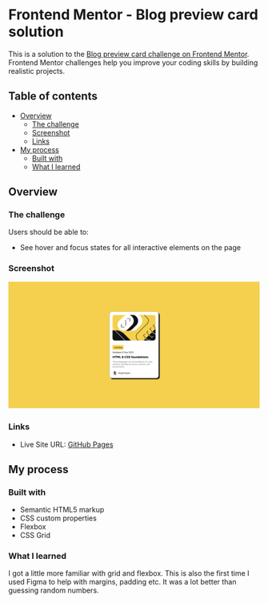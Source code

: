 # Frontend Mentor - Blog preview card solution

This is a solution to the [Blog preview card challenge on Frontend Mentor](https://www.frontendmentor.io/challenges/blog-preview-card-ckPaj01IcS). Frontend Mentor challenges help you improve your coding skills by building realistic projects. 

## Table of contents

- [Overview](#overview)
  - [The challenge](#the-challenge)
  - [Screenshot](#screenshot)
  - [Links](#links)
- [My process](#my-process)
  - [Built with](#built-with)
  - [What I learned](#what-i-learned)

## Overview

### The challenge

Users should be able to:

- See hover and focus states for all interactive elements on the page

### Screenshot

![](./screenshot.png)

### Links
- Live Site URL: [GitHub Pages](https://nickdexter.github.io/fm-blog-preview-card/)

## My process

### Built with

- Semantic HTML5 markup
- CSS custom properties
- Flexbox
- CSS Grid

### What I learned

I got a little more familiar with grid and flexbox.
This is also the first time I used Figma to help with margins, padding etc. It was a lot better than guessing random numbers.
